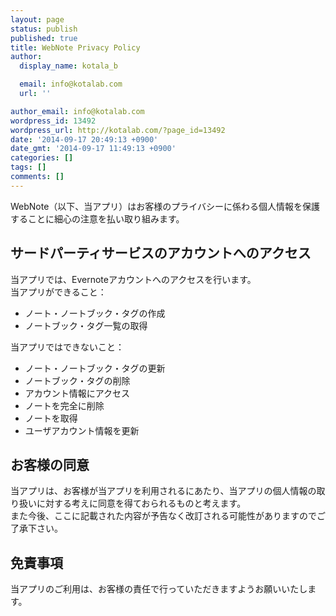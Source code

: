 ```yaml
---
layout: page
status: publish
published: true
title: WebNote Privacy Policy
author:
  display_name: kotala_b

  email: info@kotalab.com
  url: ''

author_email: info@kotalab.com
wordpress_id: 13492
wordpress_url: http://kotalab.com/?page_id=13492
date: '2014-09-17 20:49:13 +0900'
date_gmt: '2014-09-17 11:49:13 +0900'
categories: []
tags: []
comments: []
---
```

<p>WebNote（以下、当アプリ）はお客様のプライバシーに係わる個人情報を保護することに細心の注意を払い取り組みます。</p>
<h2>サードパーティサービスのアカウントへのアクセス</h2>
<p>当アプリでは、Evernoteアカウントへのアクセスを行います。<br />
当アプリができること：</p>
<ul>
<li>ノート・ノートブック・タグの作成</li>
<li>ノートブック・タグ一覧の取得</li>
</ul>
<p>当アプリではできないこと：</p>
<ul>
<li>ノート・ノートブック・タグの更新</li>
<li>ノートブック・タグの削除</li>
<li>アカウント情報にアクセス</li>
<li>ノートを完全に削除</li>
<li>ノートを取得</li>
<li>ユーザアカウント情報を更新</li>
</ul>
<h2 class="landing">お客様の同意</h2>
<p>当アプリは、お客様が当アプリを利用されるにあたり、当アプリの個人情報の取り扱いに対する考えに同意を得ておられるものと考えます。<br />
また今後、ここに記載された内容が予告なく改訂される可能性がありますのでご了承下さい。</p>
<h2 class="landing">免責事項</h2>
<p>当アプリのご利用は、お客様の責任で行っていただきますようお願いいたします。</p>
